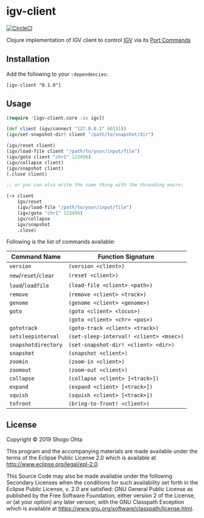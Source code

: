 # igv-client
[![CircleCI](https://circleci.com/gh/athos/igv-client.svg?style=shield)](https://circleci.com/gh/athos/igv-client)

Clojure implementation of IGV client to control [IGV](http://software.broadinstitute.org/software/igv/) via its [Port Commands](http://software.broadinstitute.org/software/igv/automation#PORTCOMMANDS)

## Installation

Add the following to your `:dependencies`:

```
[igv-client "0.1.0"]
```

## Usage

```clojure
(require '[igv-client.core :as igv])

(def client (igv/connect "127.0.0.1" 60151))
(igv/set-snapshot-dir! client "/path/to/snapshot/dir")

(igv/reset client)
(igv/load-file client "/path/to/your/input/file")
(igv/goto client "chr1" 123456)
(igv/collapse client)
(igv/snapshot client)
(.close client)

;; or you can also write the same thing with the threading macro:

(-> client
    igv/reset
    (igv/load-file "/path/to/your/input/file")
    (igv/goto "chr1" 123456)
    igv/collapse
    igv/snapshot
    .close)
```

Following is the list of commands available:

| Command Name          | Function Signature                      |
|-----------------------|-----------------------------------------|
| `version`             | `(version <client>)`                    |
| `new`/`reset`/`clear` | `(reset <client>)`                      |
| `load`/`loadfile`     | `(load-file <client> <path>)`           |
| `remove`              | `(remove <client> <track>)`             |
| `genome`              | `(genome <client> <genome>)`            |
| `goto`                | `(goto <client> <locus>)`               |
|                       | `(goto <client> <chr> <pos>)`           |
| `gototrack`           | `(goto-track <client> <track>)`         |
| `setsleepinterval`    | `(set-sleep-interval! <client> <msec>)` |
| `snapshotdirectory`   | `(set-snapshot-dir! <client> <dir>)`    |
| `snapshot`            | `(snapshot <client>)`                   |
| `zoomin`              | `(zoom-in <client>)`                    |
| `zoomout`             | `(zoom-out <client>)`                   |
| `collapse`            | `(collapse <client> [<track>])`         |
| `expand`              | `(expand <client> [<track>])`           |
| `squish`              | `(squish <client> [<track>])`           |
| `tofront`             | `(bring-to-front! <client>)`            |

## License

Copyright © 2019 Shogo Ohta

This program and the accompanying materials are made available under the
terms of the Eclipse Public License 2.0 which is available at
http://www.eclipse.org/legal/epl-2.0.

This Source Code may also be made available under the following Secondary
Licenses when the conditions for such availability set forth in the Eclipse
Public License, v. 2.0 are satisfied: GNU General Public License as published by
the Free Software Foundation, either version 2 of the License, or (at your
option) any later version, with the GNU Classpath Exception which is available
at https://www.gnu.org/software/classpath/license.html.
